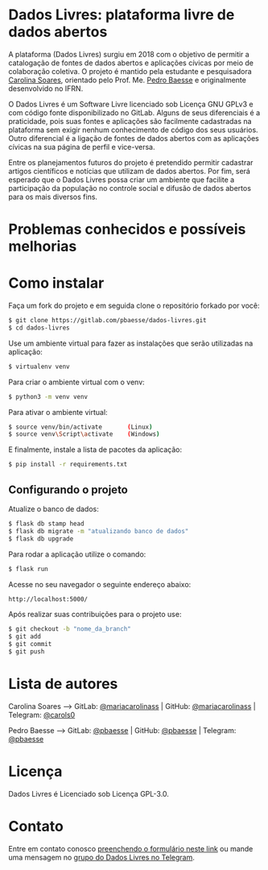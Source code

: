 # Dados Livres: plataforma livre de dados abertos

A plataforma (Dados Livres) surgiu em 2018 com o objetivo de permitir a catalogação de fontes de dados abertos e aplicações cívicas por meio de colaboração coletiva. O projeto é mantido pela estudante e pesquisadora [Carolina Soares](https://gitlab.com/mariacarolinass), orientado pelo Prof. Me. [Pedro Baesse](https://gitlab.com/pbaesse) e originalmente desenvolvido no IFRN.

O Dados Livres é um Software Livre licenciado sob Licença GNU GPLv3 e com código fonte disponibilizado no GitLab. Alguns de seus diferenciais é a praticidade, pois suas fontes e aplicações são facilmente cadastradas na plataforma sem exigir nenhum conhecimento de código dos seus usuários. Outro diferencial é a ligação de fontes de dados abertos com as aplicações cívicas na sua página de perfil e vice-versa.

Entre os planejamentos futuros do projeto é pretendido permitir cadastrar artigos científicos e notícias que utilizam de dados abertos. Por fim, será esperado que o Dados Livres possa criar um ambiente que facilite a participação da população no controle social e difusão de dados abertos para os mais diversos fins.

# Problemas conhecidos e possíveis melhorias

# Como instalar

Faça um fork do projeto e em seguida clone o repositório forkado por você:

```sh
$ git clone https://gitlab.com/pbaesse/dados-livres.git
$ cd dados-livres
```

Use um ambiente virtual para fazer as instalações que serão utilizadas na aplicação:

```sh
$ virtualenv venv
```

Para criar o ambiente virtual com o venv:

```sh
$ python3 -m venv venv
```

Para ativar o ambiente virtual:

```sh
$ source venv/bin/activate       (Linux)
$ source venv\Script\activate    (Windows)
```

E finalmente, instale a lista de pacotes da aplicação:

```sh
$ pip install -r requirements.txt
```

## Configurando o projeto

Atualize o banco de dados:

```sh
$ flask db stamp head
$ flask db migrate -m "atualizando banco de dados"
$ flask db upgrade
```

Para rodar a aplicação utilize o comando:

```sh
$ flask run
```

Acesse no seu navegador o seguinte endereço abaixo:

```sh
http://localhost:5000/
```

Após realizar suas contribuições para o projeto use:

```sh
$ git checkout -b "nome_da_branch"
$ git add
$ git commit
$ git push
```

# Lista de autores

Carolina Soares --> GitLab: [@mariacarolinass](https://gitlab.com/mariacarolinass) |
GitHub: [@mariacarolinass](https://github.com/mariacarolinass) | Telegram:
[@carols0](https://t.me/carols0)

Pedro Baesse --> GitLab: [@pbaesse](https://gitlab.com/pbaesse) |
GitHub: [@pbaesse](https://github.com/pbaesse) | Telegram:
[@pbaesse](https://t.me/pbaesse)

# Licença
Dados Livres é Licenciado sob Licença GPL-3.0.

# Contato

Entre em contato conosco [preenchendo o formulário neste link](https://dadoslivres.pythonanywhere.com/contact)
ou mande uma mensagem no [grupo do Dados Livres no Telegram](https://t.me/dadoslivres).
